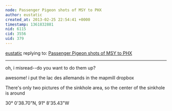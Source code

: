 ```yaml
---
node: Passenger Pigeon shots of MSY to PHX
author: eustatic
created_at: 2013-02-25 22:54:41 +0000
timestamp: 1361832881
nid: 6115
cid: 3556
uid: 379
---
```




[eustatic](../profile/eustatic) replying to: [Passenger Pigeon shots of MSY to PHX](../notes/eustatic/2-24-2013/passenger-pigeon-shots-msy-phx)

----
oh, i misread--do you want to do them up?

awesome!  i put the lac des allemands in the mapmill dropbox

There's only two pictures of the sinkhole area, so
the center of the sinkhole is around

 30° 0'38.70"N,  91° 8'35.43"W